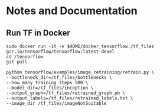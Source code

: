 Notes and Documentation
===================

Run TF in Docker
----------------



~~~~~~~
sudo docker run -it -v $HOME/docker_tensorflow:/tf_files  gcr.io/tensorflow/tensorflow:latest-devel
cd /tensorflow
git pull

python tensorflow/examples/image_retraining/retrain.py \
--bottleneck_dir=/tf_files/bottlenecks \
--how_many_training_steps 500 \
--model_dir=/tf_files/inception \
--output_graph=/tf_files/retrained_graph.pb \
--output_labels=/tf_files/retrained_labels.txt \
--image_dir /tf_files/imageNotSuitable
~~~~~~~~~~~~~
